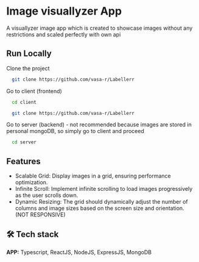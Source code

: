 # Image visuallyzer App

A visuallyzer image app which is created to showcase images without any restrictions and scaled perfectly with own api

## Run Locally

Clone the project

```bash
  git clone https://github.com/vasa-r/Labellerr
```

Go to client (frontend)

```bash
  cd client
```

```bash
  git clone https://github.com/vasa-r/Labellerr
```

Go to server (backend) - not recommended because images are stored in personal mongoDB, so simply go to client and proceed

```bash
  cd server
```

## Features

- Scalable Grid: Display images in a grid, ensuring performance optimization.
- Infinite Scroll: Implement infinite scrolling to load images progressively as the user scrolls down.
- Dynamic Resizing: The grid should dynamically adjust the number of columns and image sizes based on the screen size and orientation. (NOT RESPONSIVE)

## 🛠 Tech stack

**APP:** Typescript, ReactJS, NodeJS, ExpressJS, MongoDB
